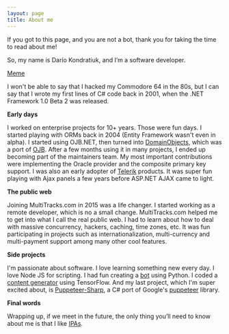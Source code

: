 ```yaml
---
layout: page
title: About me
---
```


If you got to this page, and you are not a bot, thank you for taking the time to read about me!

So, my name is Darío Kondratiuk, and I’m a software developer.

[Meme](https://i.imgflip.com/23gepg.jpg)

I won't be able to say that I hacked my Commodore 64 in the 80s, but I can say that I wrote my first lines of C# code back in 2001, when the .NET Framework 1.0 Beta 2 was released.

**Early days**

I worked on enterprise projects for 10+ years. Those were fun days. I started playing with ORMs back in 2004 (Entity Framework wasn't even in alpha). I started using OJB.NET, then turned into [DomainObjects](https://sourceforge.net/projects/domainobjects/), which was a port of [OJB](https://db.apache.org/ojb/). After a few months using it in many projects, I ended up becoming part of the maintainers team. My most important contributions were implementing the Oracle provider and the composite primary key support. I was also an early adopter of [Telerik](https://www.telerik.com/) products. It was super fun playing with Ajax panels a few years before ASP.NET AJAX came to light.

**The public web**

Joining MultiTracks.com in 2015 was a life changer. I started working as a remote developer, which is no a small change. MultiTracks.com helped me to get into what I call the real public web. I had to learn about how to deal with massive concurrency, hackers, caching, time zones, etc. It was fun participating in projects such as internationalization, multi-currency and multi-payment support among many other cool features.

**Side projects**

I'm passionate about software. I love learning something new every day. I love Node JS for scripting. I had fun creating a [bot](https://github.com/kblok/TelegramBotFriend) using Python. I coded a [content generator](https://github.com/kblok/RNN-bible-generator) using TensorFlow. And my last project, which I'm super excited about, is [Puppeteer-Sharp](https://github.com/kblok/puppeteer-sharp), a C# port of Google's [puppeteer](https://github.com/GoogleChrome/puppeteer) library.

**Final words**

Wrapping up, if we meet in the future, the only thing you’ll need to know about me is that I like [IPAs](https://en.wikipedia.org/wiki/India_pale_ale).



